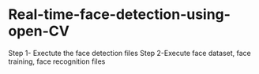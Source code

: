 # Real-time-face-detection-using-open-CV
Step 1- Exectute the face detection files
Step 2-Execute face dataset, face training, face recognition files
